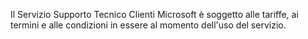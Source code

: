 Il Servizio Supporto Tecnico Clienti Microsoft è soggetto alle tariffe, ai termini e alle condizioni in essere al momento dell'uso del servizio.

<!--HONumber=Jun16_HO4-->


